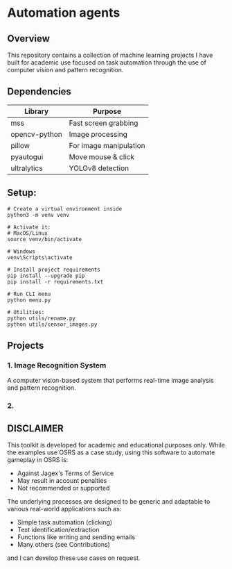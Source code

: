 # Automation agents 

## Overview
This repository contains a collection of machine learning projects I have built for academic use focused on task automation through the use of computer vision and pattern recognition. 

## Dependencies

| Library | Purpose |
|---------|---------|
| mss | Fast screen grabbing |
| opencv-python | Image processing |
| pillow | For image manipulation |
| pyautogui | Move mouse & click |
| ultralytics | YOLOv8 detection |

## Setup:
```
# Create a virtual environment inside
python3 -m venv venv

# Activate it:
# MacOS/Linux
source venv/bin/activate

# Windows
venv\Scripts\activate

# Install project requirements
pip install --upgrade pip
pip install -r requirements.txt

# Run CLI menu
python menu.py

# Utilities:
python utils/rename.py
python utils/censor_images.py
```

## Projects

### 1. Image Recognition System
A computer vision-based system that performs real-time image analysis and pattern recognition. 

### 2.

## DISCLAIMER

This toolkit is developed for academic and educational purposes only. While the examples use OSRS as a case study, using this software to automate gameplay in OSRS is:
- Against Jagex's Terms of Service
- May result in account penalties
- Not recommended or supported

The underlying processes are designed to be generic and adaptable to various real-world applications such as:

- Simple task automation (clicking)
- Text identification/extraction 
- Functions like writing and sending emails
- Many others (see Contributions)

and I can develop these use cases on request. 
